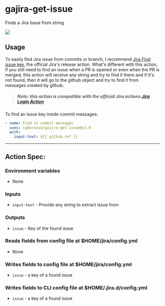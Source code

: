 # gajira-get-issue
Finds a Jira Issue from string

![](https://github.com/cybervoid/gajira-get-issue/workflows/main/badge.svg)
## Usage
To easily find Jira issue from commits or branch, I recommend [Jira Find issue key](https://github.com/marketplace/actions/jira-find-issue-key), the official Jira's release action. What's different with this action,
if you still need to find an issue when a PR is opened or even when the PR is merged, this action will receive any string and try to find it there and if it's not found, then it will go to the github object and try to find
it from messages created by github.

> ##### Note: this action is compatible with the official Jira actions [Jira Login Action](https://github.com/marketplace/actions/jira-login)

To find an issue key inside commit messages:
```yaml
- name: Find in commit messages
  uses: cybervoid/gajira-get-issue@v1.0
  with:
    input-text: ${{ github.ref }}
```

----
## Action Spec:

### Environment variables
- None

### Inputs
- `input-text` - Provide any string to extract issue from

### Outputs
- `issue` - Key of the found issue

### Reads fields from config file at $HOME/jira/config.yml
- None

### Writes fields to config file at $HOME/jira/config.yml
- `issue` - a key of a found issue

### Writes fields to CLI config file at $HOME/.jira.d/config.yml
- `issue` - a key of a found issue